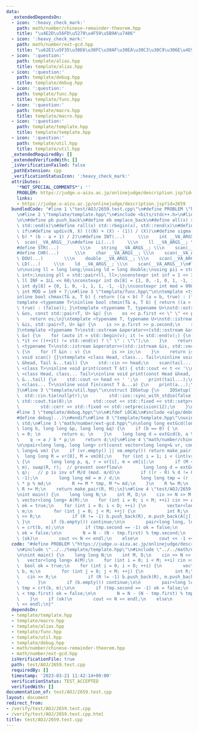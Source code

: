 ```yaml
---
data:
  _extendedDependsOn:
  - icon: ':heavy_check_mark:'
    path: math/number/chinese-remainder-theorem.hpp
    title: "\u4E2D\u56FD\u5270\u4F59\u5B9A\u7406"
  - icon: ':heavy_check_mark:'
    path: math/number/ext-gcd.hpp
    title: "\u62E1\u5F35\u30E6\u30FC\u30AF\u30EA\u30C3\u30C9\u306E\u4E92\u9664\u6CD5"
  - icon: ':question:'
    path: template/alias.hpp
    title: template/alias.hpp
  - icon: ':question:'
    path: template/debug.hpp
    title: template/debug.hpp
  - icon: ':question:'
    path: template/func.hpp
    title: template/func.hpp
  - icon: ':question:'
    path: template/macro.hpp
    title: template/macro.hpp
  - icon: ':question:'
    path: template/template.hpp
    title: template/template.hpp
  - icon: ':question:'
    path: template/util.hpp
    title: template/util.hpp
  _extendedRequiredBy: []
  _extendedVerifiedWith: []
  _isVerificationFailed: false
  _pathExtension: cpp
  _verificationStatusIcon: ':heavy_check_mark:'
  attributes:
    '*NOT_SPECIAL_COMMENTS*': ''
    PROBLEM: https://judge.u-aizu.ac.jp/onlinejudge/description.jsp?id=2659
    links:
    - https://judge.u-aizu.ac.jp/onlinejudge/description.jsp?id=2659
  bundledCode: "#line 1 \"test/AOJ/2659.test.cpp\"\n#define PROBLEM \"https://judge.u-aizu.ac.jp/onlinejudge/description.jsp?id=2659\"\
    \n#line 2 \"template/template.hpp\"\n#include <bits/stdc++.h>\n#line 3 \"template/macro.hpp\"\
    \n\n#define pb push_back\n#define eb emplace_back\n#define all(x) std::begin(x),\
    \ std::end(x)\n#define rall(x) std::rbegin(x), std::rend(x)\n#define elif else\
    \ if\n#define updiv(N, X) (((N) + (X) - (1)) / (X))\n#define sigma(a, b) ((a +\
    \ b) * (b - a + 1) / 2)\n#define INT(...)     \\\n    int __VA_ARGS__; \\\n  \
    \  scan(__VA_ARGS__)\n#define LL(...)     \\\n    ll __VA_ARGS__; \\\n    scan(__VA_ARGS__)\n\
    #define STR(...)        \\\n    string __VA_ARGS__; \\\n    scan(__VA_ARGS__)\n\
    #define CHR(...)      \\\n    char __VA_ARGS__; \\\n    scan(__VA_ARGS__)\n#define\
    \ DOU(...)        \\\n    double __VA_ARGS__; \\\n    scan(__VA_ARGS__)\n#define\
    \ LD(...)     \\\n    ld __VA_ARGS__; \\\n    scan(__VA_ARGS__)\n#line 3 \"template/alias.hpp\"\
    \n\nusing ll = long long;\nusing ld = long double;\nusing pii = std::pair<int,\
    \ int>;\nusing pll = std::pair<ll, ll>;\nconstexpr int inf = 1 << 30;\nconstexpr\
    \ ll INF = 1LL << 60;\nconstexpr int dx[8] = {1, 0, -1, 0, 1, -1, 1, -1};\nconstexpr\
    \ int dy[8] = {0, 1, 0, -1, 1, 1, -1, -1};\nconstexpr int mod = 998244353;\nconstexpr\
    \ int MOD = 1e9 + 7;\n#line 3 \"template/func.hpp\"\n\ntemplate <typename T>\n\
    inline bool chmax(T& a, T b) { return ((a < b) ? (a = b, true) : (false)); }\n\
    template <typename T>\ninline bool chmin(T& a, T b) { return ((a > b) ? (a = b,\
    \ true) : (false)); }\ntemplate <typename T, typename U>\nstd::ostream &operator<<(std::ostream\
    \ &os, const std::pair<T, U> &p) {\n    os << p.first << \" \" << p.second;\n\
    \    return os;\n}\ntemplate <typename T, typename U>\nstd::istream &operator>>(std::istream\
    \ &is, std::pair<T, U> &p) {\n    is >> p.first >> p.second;\n    return is;\n\
    }\ntemplate <typename T>\nstd::ostream &operator<<(std::ostream &os, const std::vector<T>\
    \ &v) {\n    for (auto it = std::begin(v); it != std::end(v);) {\n        os <<\
    \ *it << ((++it) != std::end(v) ? \" \" : \"\");\n    }\n    return os;\n}\ntemplate\
    \ <typename T>\nstd::istream &operator>>(std::istream &is, std::vector<T> &v)\
    \ {\n    for (T &in : v) {\n        is >> in;\n    }\n    return is;\n}\ninline\
    \ void scan() {}\ntemplate <class Head, class... Tail>\ninline void scan(Head\
    \ &head, Tail &...tail) {\n    std::cin >> head;\n    scan(tail...);\n}\ntemplate\
    \ <class T>\ninline void print(const T &t) { std::cout << t << '\\n'; }\ntemplate\
    \ <class Head, class... Tail>\ninline void print(const Head &head, const Tail\
    \ &...tail) {\n    std::cout << head << ' ';\n    print(tail...);\n}\ntemplate\
    \ <class... T>\ninline void fin(const T &...a) {\n    print(a...);\n    exit(0);\n\
    }\n#line 3 \"template/util.hpp\"\n\nstruct IOSetup {\n    IOSetup() {\n      \
    \  std::cin.tie(nullptr);\n        std::ios::sync_with_stdio(false);\n       \
    \ std::cout.tie(0);\n        std::cout << std::fixed << std::setprecision(12);\n\
    \        std::cerr << std::fixed << std::setprecision(12);\n    }\n} IOSetup;\n\
    #line 3 \"template/debug.hpp\"\n\n#ifdef LOCAL\n#include <algo/debug.hpp>\n#else\n\
    #define debug(...)\n#endif\n#line 8 \"template/template.hpp\"\nusing namespace\
    \ std;\n#line 3 \"math/number/ext-gcd.hpp\"\n\nlong long extGcd(long long a, long\
    \ long b, long long &p, long long &q) {\n    if (b == 0) { \n        p = 1, q\
    \ = 0; \n        return a; \n    }\n    long long d = extGcd(b, a % b, q, p);\n\
    \    q -= a / b * p;\n    return d;\n}\n#line 4 \"math/number/chinese-remainder-theorem.hpp\"\
    \n\npair<long long, long long> crt(const vector<long long>& vr, const vector<long\
    \ long>& vm) {\n    if (vr.empty() || vm.empty()) return make_pair(0, 1);\n  \
    \  long long R = vr[0], M = vm[0];\n    for (int i = 1; i < (int)vr.size(); ++i)\
    \ {\n        long long p, q, r = vr[i], m = vm[i];\n        if (M < m) swap(M,\
    \ m), swap(R, r);  // prevent overflow\n        long long d = extGcd(M, m, p,\
    \ q);   // p is inv of M/d (mod. m/d)\n        if ((r - R) % d != 0) return make_pair(0,\
    \ -1);\n        long long md = m / d;\n        long long tmp = (r - R) / d % md\
    \ * p % md;\n        R += M * tmp, M *= md;\n    }\n    R %= M;\n    if (R < 0)\
    \ R += M;\n    return make_pair(R, M);\n}\n#line 4 \"test/AOJ/2659.test.cpp\"\n\
    \nint main() {\n    long long N;\n    int M, D;\n    cin >> N >> M >> D;\n   \
    \ vector<long long> A(M);\n    for (int i = 0; i < M; ++i) cin >> A[i];\n    bool\
    \ ok = true;\n    for (int i = 0; i < D; ++i) {\n        vector<long long> b,\
    \ m;\n        for (int j = 0; j < M; ++j) {\n            int R;\n            cin\
    \ >> R;\n            if (R != -1) b.push_back(R), m.push_back(A[j]);\n       \
    \ }\n        if (b.empty()) continue;\n\n        pair<long long, long long> tmp\
    \ = crt(b, m);\n\n        if (tmp.second == -1) ok = false;\n        if (N < tmp.first)\
    \ ok = false;\n\n        N = N - (N - tmp.first) % tmp.second;\n    }\n    if\
    \ (ok)\n        cout << N << endl;\n    else\n        cout << -1 << endl;\n}\n"
  code: "#define PROBLEM \"https://judge.u-aizu.ac.jp/onlinejudge/description.jsp?id=2659\"\
    \n#include \"../../template/template.hpp\"\n#include \"../../math/number/chinese-remainder-theorem.hpp\"\
    \n\nint main() {\n    long long N;\n    int M, D;\n    cin >> N >> M >> D;\n \
    \   vector<long long> A(M);\n    for (int i = 0; i < M; ++i) cin >> A[i];\n  \
    \  bool ok = true;\n    for (int i = 0; i < D; ++i) {\n        vector<long long>\
    \ b, m;\n        for (int j = 0; j < M; ++j) {\n            int R;\n         \
    \   cin >> R;\n            if (R != -1) b.push_back(R), m.push_back(A[j]);\n \
    \       }\n        if (b.empty()) continue;\n\n        pair<long long, long long>\
    \ tmp = crt(b, m);\n\n        if (tmp.second == -1) ok = false;\n        if (N\
    \ < tmp.first) ok = false;\n\n        N = N - (N - tmp.first) % tmp.second;\n\
    \    }\n    if (ok)\n        cout << N << endl;\n    else\n        cout << -1\
    \ << endl;\n}"
  dependsOn:
  - template/template.hpp
  - template/macro.hpp
  - template/alias.hpp
  - template/func.hpp
  - template/util.hpp
  - template/debug.hpp
  - math/number/chinese-remainder-theorem.hpp
  - math/number/ext-gcd.hpp
  isVerificationFile: true
  path: test/AOJ/2659.test.cpp
  requiredBy: []
  timestamp: '2023-03-21 11:42:14+09:00'
  verificationStatus: TEST_ACCEPTED
  verifiedWith: []
documentation_of: test/AOJ/2659.test.cpp
layout: document
redirect_from:
- /verify/test/AOJ/2659.test.cpp
- /verify/test/AOJ/2659.test.cpp.html
title: test/AOJ/2659.test.cpp
---
```

